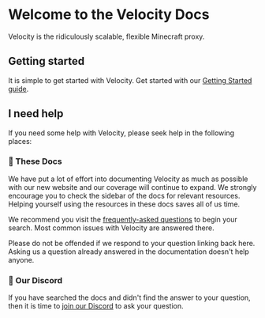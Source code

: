 # Welcome to the Velocity Docs

Velocity is the ridiculously scalable, flexible Minecraft proxy.

## Getting started

It is simple to get started with Velocity. Get started with our
[Getting Started guide](admin/getting-started/README.md).

## I need help

If you need some help with Velocity, please seek help in the following places:

### 📖 These Docs

We have put a lot of effort into documenting Velocity as much as possible with our new website and
our coverage will continue to expand. We strongly encourage you to check the sidebar of the docs for
relevant resources. Helping yourself using the resources in these docs saves all of us time.

We recommend you visit the [frequently-asked questions](admin/getting-started/faq.md) to begin your
search. Most common issues with Velocity are answered there.

Please do not be offended if we respond to your question linking back here. Asking us a question
already answered in the documentation doesn't help anyone.

### 💬 Our Discord

If you have searched the docs and didn't find the answer to your question, then it is time to
[join our Discord](https://discord.gg/papermc) to ask your question.
